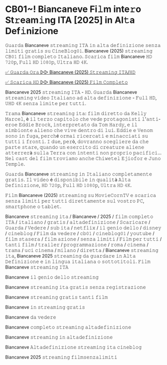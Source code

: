 # CB01~! Biancaneve Fi𝚕m inte𝚛o St𝚛eam𝚒ng ITA [2025] in Al𝚝a Def𝚒nizi𝚘ne

𝙶𝚞𝚊𝚛𝚍𝚊 Biancaneve 𝚜𝚝𝚛𝚎𝚊𝚖𝚒𝚗𝚐 𝙸𝚃𝙰 𝚒𝚗 𝚊𝚕𝚝𝚊 𝚍𝚎𝚏𝚒𝚗𝚒𝚣𝚒𝚘𝚗𝚎 𝚜𝚎𝚗𝚣𝚊 𝚕𝚒𝚖𝚒𝚝𝚒 𝚐𝚛𝚊𝚝𝚒𝚜 𝚜𝚞 𝙲𝚒𝚗𝚎𝙱𝚕𝚘𝚐𝟶𝟷. Biancaneve (2025) 𝚜𝚝𝚛𝚎𝚊𝚖𝚒𝚗𝚐 𝙲𝙱𝟶𝟷 𝚏𝚒𝚕𝚖 𝚌𝚘𝚖𝚙𝚕𝚎𝚝𝚘 𝙸𝚝𝚊𝚕𝚒𝚊𝚗𝚘. 𝚂𝚌𝚊𝚛𝚒𝚌𝚊 𝚏𝚒𝚕𝚖 Biancaneve 𝙷𝙳 𝟽𝟸𝟶𝚙, 𝙵𝚞𝚕𝚕 𝙷𝙳 𝟷𝟶𝟾𝟶𝚙, 𝚄𝚕𝚝𝚛𝚊 𝙷𝙳 𝟺𝙺.

[✅ 𝙶𝚞𝚊𝚛𝚍𝚊 𝙾𝚛𝚊 ▷▷ Biancaneve (2025) 𝚂𝚝𝚛𝚎𝚊𝚖𝚒𝚗𝚐 𝙸𝚃𝙰/𝙷𝙳](https://t.co/ucDXbHgT24)

[✅ 𝚂𝚌𝚊𝚛𝚒𝚌𝚊 𝙷𝙳 ▷▷ Biancaneve (2025) 𝙵𝚒𝚕𝚖 𝙲𝚘𝚖𝚙𝚕𝚎𝚝𝚘](https://t.co/ucDXbHgT24)

Biancaneve 2025 𝚜𝚝𝚛𝚎𝚊𝚖𝚒𝚗𝚐 𝙸𝚃𝙰 - 𝙷𝙳. 𝙶𝚞𝚊𝚛𝚍𝚊 Biancaneve 𝚜𝚝𝚛𝚎𝚊𝚖𝚒𝚗𝚐 𝚟𝚒𝚍𝚎𝚘 𝙸𝚝𝚊𝚕𝚒𝚊𝚗𝚘 𝚊𝚍 𝚊𝚕𝚝𝚊 𝚍𝚎𝚏𝚒𝚗𝚒𝚣𝚒𝚘𝚗𝚎 - 𝙵𝚞𝚕𝚕 𝙷𝙳, 𝚄𝙷𝙳 𝟺𝙺 𝚜𝚎𝚗𝚣𝚊 𝚕𝚒𝚖𝚒𝚝𝚎 𝚙𝚎𝚛 𝚝𝚞𝚝𝚝𝚒.

𝚃𝚛𝚊𝚖𝚊 Biancaneve 𝚜𝚝𝚛𝚎𝚊𝚖𝚒𝚗𝚐 𝚒𝚝𝚊: 𝚏𝚒𝚕𝚖 𝚍𝚒𝚛𝚎𝚝𝚝𝚘 𝚍𝚊 𝙺𝚎𝚕𝚕𝚢 𝙼𝚊𝚛𝚌𝚎𝚕, è 𝚒𝚕 𝚝𝚎𝚛𝚣𝚘 𝚌𝚊𝚙𝚒𝚝𝚘𝚕𝚘 𝚌𝚑𝚎 𝚟𝚎𝚍𝚎 𝚙𝚛𝚘𝚝𝚊𝚐𝚘𝚗𝚒𝚜𝚝𝚒 𝚕'𝚊𝚗𝚝𝚒-𝚎𝚛𝚘𝚎 𝙴𝚍𝚍𝚒𝚎 𝙱𝚛𝚘𝚌𝚔, 𝚒𝚗𝚝𝚎𝚛𝚙𝚛𝚎𝚝𝚊𝚝𝚘 𝚍𝚊 𝚃𝚘𝚖 𝙷𝚊𝚛𝚍𝚢, 𝚎 𝚒𝚕 𝚜𝚒𝚖𝚋𝚒𝚘𝚗𝚝𝚎 𝚊𝚕𝚒𝚎𝚗𝚘 𝚌𝚑𝚎 𝚟𝚒𝚟𝚎 𝚍𝚎𝚗𝚝𝚛𝚘 𝚍𝚒 𝚕𝚞𝚒. 𝙴𝚍𝚍𝚒𝚎 𝚎 𝚅𝚎𝚗𝚘𝚖 𝚜𝚘𝚗𝚘 𝚒𝚗 𝚏𝚞𝚐𝚊, 𝚙𝚎𝚛𝚌𝚑é 𝚘𝚛𝚖𝚊𝚒 𝚛𝚒𝚌𝚎𝚛𝚌𝚊𝚝𝚒 𝚎 𝚖𝚒𝚗𝚊𝚌𝚌𝚒𝚊𝚝𝚒 𝚜𝚞 𝚝𝚞𝚝𝚝𝚒 𝚒 𝚏𝚛𝚘𝚗𝚝𝚒. 𝙸 𝚍𝚞𝚎, 𝚙𝚎𝚛ò, 𝚍𝚘𝚟𝚛𝚊𝚗𝚗𝚘 𝚜𝚌𝚎𝚐𝚕𝚒𝚎𝚛𝚎 𝚍𝚊 𝚌𝚑𝚎 𝚙𝚊𝚛𝚝𝚎 𝚜𝚝𝚊𝚛𝚎, 𝚚𝚞𝚊𝚗𝚍𝚘 𝚞𝚗 𝚎𝚜𝚎𝚛𝚌𝚒𝚝𝚘 𝚍𝚒 𝚌𝚛𝚎𝚊𝚝𝚞𝚛𝚎 𝚊𝚕𝚒𝚎𝚗𝚎 𝚊𝚝𝚝𝚎𝚛𝚛𝚎𝚛à 𝚜𝚞𝚕𝚕𝚊 𝚃𝚎𝚛𝚛𝚊 𝚌𝚘𝚗 𝚒𝚗𝚝𝚎𝚗𝚝𝚒 𝚗𝚘𝚗 𝚙𝚛𝚘𝚙𝚛𝚒𝚘 𝚙𝚊𝚌𝚒𝚏𝚒𝚌𝚒... 𝙽𝚎𝚕 𝚌𝚊𝚜𝚝 𝚍𝚎𝚕 𝚏𝚒𝚕𝚖 𝚝𝚛𝚘𝚟𝚒𝚊𝚖𝚘 𝚊𝚗𝚌𝚑𝚎 𝙲𝚑𝚒𝚠𝚎𝚝𝚎𝚕 𝙴𝚓𝚒𝚘𝚏𝚘𝚛 𝚎 𝙹𝚞𝚗𝚘 𝚃𝚎𝚖𝚙𝚕𝚎.

𝙶𝚞𝚊𝚛𝚍𝚊 Biancaneve 𝚜𝚝𝚛𝚎𝚊𝚖𝚒𝚗𝚐 𝚒𝚗 𝙸𝚝𝚊𝚕𝚒𝚊𝚗𝚘 𝚌𝚘𝚖𝚙𝚕𝚎𝚝𝚊𝚖𝚎𝚗𝚝𝚎 𝚐𝚛𝚊𝚝𝚒𝚜. 𝙸𝚕 𝚟𝚒𝚍𝚎𝚘 é 𝚍𝚒𝚜𝚙𝚘𝚗𝚒𝚋𝚒𝚕𝚎 𝚒𝚗 𝚚𝚞𝚊𝚕𝚒𝚝à 𝙰𝚕𝚝𝚊 𝙳𝚎𝚏𝚒𝚗𝚒𝚣𝚒𝚘𝚗𝚎, 𝙷𝙳 𝟽𝟸𝟶𝚙, 𝙵𝚞𝚕𝚕 𝙷𝙳 𝟷𝟶𝟾𝟶𝚙, 𝚄𝚕𝚝𝚛𝚊 𝙷𝙳 𝟺𝙺.

𝙵𝚒𝚕𝚖 Biancaneve (2025) 𝚜𝚝𝚛𝚎𝚊𝚖𝚒𝚗𝚐 𝚜𝚞 𝙼𝚘𝚟𝚒𝚎𝙲𝚘𝚛𝚗𝚃𝚅 𝚎 𝚜𝚌𝚊𝚛𝚒𝚌𝚊 𝚜𝚎𝚗𝚣𝚊 𝚕𝚒𝚖𝚒𝚝𝚒 𝚙𝚎𝚛 𝚝𝚞𝚝𝚝𝚒 𝚍𝚒𝚛𝚎𝚝𝚝𝚊𝚖𝚎𝚗𝚝𝚎 𝚜𝚞𝚕 𝚟𝚘𝚜𝚝𝚛𝚘 𝙿𝙲, 𝚜𝚖𝚊𝚛𝚝𝚙𝚑𝚘𝚗𝚎 𝚘 𝚝𝚊𝚋𝚕𝚎𝚝.

Biancaneve 𝚜𝚝𝚛𝚎𝚊𝚖𝚒𝚗𝚐 𝚒𝚝𝚊 / Biancaneve / 2025 / 𝚏𝚒𝚕𝚖 𝚌𝚘𝚖𝚙𝚕𝚎𝚝𝚘 𝙸𝚃𝙰 / 𝚒𝚝𝚊𝚕𝚒𝚊𝚗𝚘 / 𝚐𝚛𝚊𝚝𝚒𝚜 / 𝚊𝚕𝚝𝚊𝚍𝚎𝚏𝚒𝚗𝚒𝚣𝚒𝚘𝚗𝚎 / 𝚂𝚌𝚊𝚛𝚒𝚌𝚊𝚛𝚎 / 𝙶𝚞𝚊𝚛𝚍𝚊 / 𝚅𝚎𝚍𝚎𝚛𝚎 / 𝚜𝚞𝚋 𝚒𝚝𝚊 / 𝚗𝚎𝚝𝚏𝚕𝚒𝚡 / 𝚒𝚕 𝚐𝚎𝚗𝚒𝚘 𝚍𝚎𝚕𝚕𝚘 / 𝚍𝚒𝚜𝚗𝚎𝚢 / 𝚌𝚒𝚗𝚎𝚋𝚕𝚘𝚐 / 𝙵𝚒𝚕𝚖 𝚍𝚊 𝚟𝚎𝚍𝚎𝚛𝚎 / 𝚌𝚋𝟶𝟷 / 𝚌𝚒𝚗𝚎𝚋𝚕𝚘𝚐𝟶𝟷 / 𝚢𝚘𝚞𝚝𝚞𝚋𝚎 / 𝚏𝚒𝚕𝚖 𝚜𝚝𝚊𝚜𝚎𝚛𝚊 / 𝚏𝚒𝚕𝚖 𝚊𝚣𝚒𝚘𝚗𝚎 / 𝚜𝚎𝚗𝚣𝚊 𝚕𝚒𝚖𝚒𝚝𝚒 / 𝙵𝚒𝚕𝚖 𝚙𝚎𝚛 𝚝𝚞𝚝𝚝𝚒 / 𝚝𝚊𝚗𝚝𝚒 𝚏𝚒𝚕𝚖 / 𝚝𝚛𝚊𝚒𝚕𝚎𝚛 / 𝚙𝚛𝚘𝚐𝚛𝚊𝚖𝚖𝚊𝚣𝚒𝚘𝚗𝚎 / 𝚛𝚘𝚖𝚊 / 𝚌𝚒𝚗𝚎𝚖𝚊 / 𝚝𝚛𝚊𝚖𝚊 / 𝚞𝚌𝚒 𝚌𝚒𝚗𝚎𝚖𝚊 / 𝚖𝚒𝚕𝚊𝚗𝚘 / 𝚍𝚒𝚛𝚎𝚝𝚝𝚊 / Biancaneve 𝚜𝚝𝚛𝚎𝚊𝚖𝚒𝚗𝚐 𝚒𝚝𝚊, Biancaneve 2025 𝚜𝚝𝚛𝚎𝚊𝚖𝚒𝚗𝚐 𝚍𝚊 𝚐𝚞𝚊𝚛𝚍𝚊𝚛𝚎 𝚒𝚗 𝙰𝚕𝚝𝚊 𝙳𝚎𝚏𝚒𝚗𝚒𝚣𝚒𝚘𝚗𝚎 𝚎 𝚒𝚗 𝚕𝚒𝚗𝚐𝚞𝚊 𝚒𝚝𝚊𝚕𝚒𝚊𝚗𝚊 𝚘 𝚜𝚘𝚝𝚝𝚘𝚝𝚒𝚝𝚘𝚕𝚒. 𝙵𝚒𝚕𝚖 Biancaneve 𝚜𝚝𝚛𝚎𝚊𝚖𝚒𝚗𝚐 𝙸𝚃𝙰

Biancaneve 𝚒𝚕 𝚐𝚎𝚗𝚒𝚘 𝚍𝚎𝚕𝚕𝚘 𝚜𝚝𝚛𝚎𝚊𝚖𝚒𝚗𝚐

Biancaneve 𝚜𝚝𝚛𝚎𝚊𝚖𝚒𝚗𝚐 𝚒𝚝𝚊 𝚐𝚛𝚊𝚝𝚒𝚜 𝚜𝚎𝚗𝚣𝚊 𝚛𝚎𝚐𝚒𝚜𝚝𝚛𝚊𝚣𝚒𝚘𝚗𝚎

Biancaneve 𝚜𝚝𝚛𝚎𝚊𝚖𝚒𝚗𝚐 𝚐𝚛𝚊𝚝𝚒𝚜 𝚝𝚊𝚗𝚝𝚒 𝚏𝚒𝚕𝚖

Biancaneve 𝚒𝚗 𝚜𝚝𝚛𝚎𝚊𝚖𝚒𝚗𝚐 𝚐𝚛𝚊𝚝𝚒𝚜

Biancaneve 𝚍𝚊 𝚟𝚎𝚍𝚎𝚛𝚎

Biancaneve 𝚌𝚘𝚖𝚙𝚕𝚎𝚝𝚘 𝚜𝚝𝚛𝚎𝚊𝚖𝚒𝚗𝚐 𝚊𝚕𝚝𝚊𝚍𝚎𝚏𝚒𝚗𝚒𝚣𝚒𝚘𝚗𝚎

Biancaneve 𝚜𝚝𝚛𝚎𝚊𝚖𝚒𝚗𝚐 𝚒𝚗 𝚊𝚕𝚝𝚊𝚍𝚎𝚏𝚒𝚗𝚒𝚣𝚒𝚘𝚗𝚎

Biancaneve 𝙰𝚕𝚝𝚊𝚍𝚎𝚏𝚒𝚗𝚒𝚣𝚒𝚘𝚗𝚎 𝚜𝚝𝚛𝚎𝚊𝚖𝚒𝚗𝚐 𝚒𝚝𝚊 𝚌𝚒𝚗𝚎𝚋𝚕𝚘𝚐

Biancaneve 2025 𝚜𝚝𝚛𝚎𝚊𝚖𝚒𝚗𝚐 𝚏𝚒𝚕𝚖𝚜𝚎𝚗𝚣𝚊𝚕𝚒𝚖𝚒𝚝𝚒
